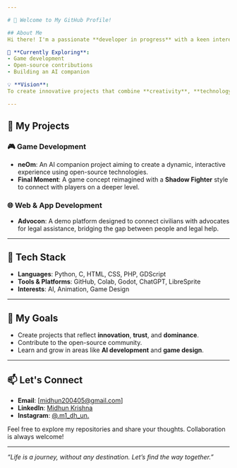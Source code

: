 ```yaml
---

# 👋 Welcome to My GitHub Profile!

## About Me  
Hi there! I'm a passionate **developer in progress** with a keen interest in creating **games**, **apps**, and **websites**. I'm on a journey to explore new technologies and turn ideas into impactful projects.  

🌱 **Currently Exploring**:  
- Game development  
- Open-source contributions  
- Building an AI companion  

💡 **Vision**:  
To create innovative projects that combine **creativity**, **technology**, and **user-centric design**, while growing as a developer.

---
```


## 🚀 My Projects  
### 🎮 **Game Development**  
- **neOm**: An AI companion project aiming to create a dynamic, interactive experience using open-source technologies.  
- **Final Moment**: A game concept reimagined with a **Shadow Fighter** style to connect with players on a deeper level.

### 🌐 **Web & App Development**  
- **Advocon**: A demo platform designed to connect civilians with advocates for legal assistance, bridging the gap between people and legal help.

---

## 🔧 Tech Stack  
- **Languages**: Python, C, HTML, CSS, PHP, GDScript  
- **Tools & Platforms**: GitHub, Colab, Godot, ChatGPT, LibreSprite  
- **Interests**: AI, Animation, Game Design  

---

## 🌟 My Goals  
- Create projects that reflect **innovation**, **trust**, and **dominance**.  
- Contribute to the open-source community.  
- Learn and grow in areas like **AI development** and **game design**.

---

## 📫 Let's Connect  
- **Email**: [midhun200405@gmail.com]  
- **LinkedIn**: [Midhun Krishna](https://www.linkedin.com/in/midhun-krishna-35ba86336)  
- **Instagram**: [@.m1_dh_un.](https://www.instagram.com/.m1_dh_un.)  

Feel free to explore my repositories and share your thoughts. Collaboration is always welcome!  

---

*“Life is a journey, without any destination. Let’s find the way together.”*

